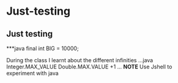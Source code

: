 # Just-testing
## Just testing
***java
final int BIG = 10000;

During the class I learnt about the different infinities
...java
Integer.MAX_VALUE
Double.MAX.VALUE +1
...
**NOTE**
Use Jshell to experiment with java
